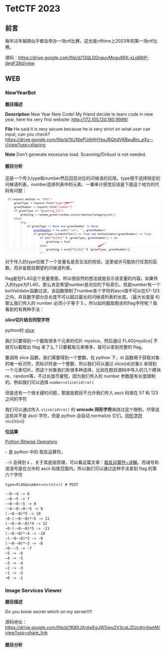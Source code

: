 # TetCTF 2023

## 前言

每年过年越南似乎都会举办一场ctf比赛，这也是ctftime上2023年的第一场ctf比赛。

源码：https://drive.google.com/file/d/13QLDDnauyMogu8RX-xLqB8jP-degF28d/view

## WEB

### NewYearBot

**题目描述**

**Description**
New Year New Code! My friend decide to learn code in new year, here his very first website: http://172.105.120.180:9999/

**File**
He said it is very secure because he is very strict on what user can input, can you check?
https://drive.google.com/file/d/1tU18ePUAHHYpxJ9QhdVKBpuBm_eXy--r/view?usp=sharing

**Note**
Don't generate excessive load. Scanning/Dirbust is not needed.

#### 题目分析

这是一个传入type和number然后回显对应的问候语的应用。type用于选择特定的问候语列表，number选择列表中的元素。一番审计感觉应该是下面这个地方的代码有问题：

![image-20230825065628741](../../_static/images/image-20230825065628741.png)

对于传入的type仅做了一个变量名是否合法的校验，这里或许可能执行任意的函数，而非是题目期望的问候语列表。

flag是在FL4G这个变量里面，所以很自然的想法就是显示该变量的内容。如果传入的type为FL4G，那么肯定希望number是对应的下标索引。但是number有一个botValidator函数过滤，该函数限制了number各个字符的ascii值不可以在57-123之内，并且数字部分总长度不可以超过最长的问候语列表的长度。（最大长度是 6）那么我们传入的 number 必须小于等于 5 。所以如何截取剩余的flag字符呢？我看到的有两种手法：

**slice切片结合同型字符**

python的 [slice](https://www.runoob.com/python/python-func-slice.html) 

我们只要得到一个截取很多个元素的切片 myslice，然后通过 FL4G[myslice] 不就可以截取出 flag 来了么？只要截取元素够多，就可以拿到完整的 flag。

要调用 slice 函数，我们需要得到一个整数，在 python 下，id 函数用于获取对象的唯一标识符，而标识符是一个整数，所以我们可以通过 slice(id(对象)) 来得到一个元素切片。而这个对象我们有很多种选择，比如在题目源码中导入的几个模块 re、random等，不过长度尽量短，因为我们传入的 number 参数是有长度限制的。例如我们可以选择 `number=slice(id(re))`

但是还有一个很关键的问题，那就是题目不允许我们传入 ascii 码值在 57 和 123 之间的字符

我们可以通过传入 `slice(id(re))` 的 **unicode 同形字符**来绕过这个限制，尽管说这些并不是 ascii 字符，但是 python 会自动 normalize 它们。[同形字符](https://www.freebuf.com/vuls/229446.html) 𝔰𝔩𝔦𝔠𝔢(𝔦𝔡(𝔯𝔢))



**位运算**

[Python Bitwise Operators](https://www.w3schools.com/python/gloss_python_bitwise_operators.asp)

`~` 是 python 中的 取反运算符。

`-~5` 会得到 `6` ，关于其底层原理，可以看这篇文章：[取反运算符~详解](https://zhuanlan.zhihu.com/p/261080329)。而减号和波浪号是在允许的 ascii 码值范围内，所以我们可以通过这种手法拿到 flag 的第六个字符

```
type=FL4G&number=𝔰𝔩𝔦𝔠𝔢(𝔦𝔡(𝔯𝔢)) # POST
```

```
-~0-~4 -> 6
-~0-~5 -> 7
-~0-~0-~5 -> 8
-~0-~0-~0-~5 -> 9
(-~0-~0)*5 -> 10
~0-(-~0-~0)*~5 -> 11
(-~0-~0-~0)*4 -> 12
~0-(-~0-~0)*5 -> -11
(-~0-~0)*~4 -> -10
~(-~0-~0)*3 -> -9
(-~0-~0)*~3 -> -8
~0--~5 -> -7
~5 -> -6
~4 -> -5
~3 -> -4
~2 -> -3
~1 -> -2
~0 -> -1
```

### Image Services Viewer

**题目描述**

Do you know secret which on my server!!!!

源码地址：https://drive.google.com/file/d/1K8XJXrdwEgJWGwu2V3cqLiZUo4nrdweM/view?usp=share_link

#### 题目分析



